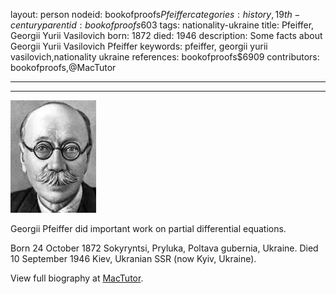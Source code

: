 layout: person
nodeid: bookofproofs$Pfeiffer
categories: history,19th-century
parentid: bookofproofs$603
tags: nationality-ukraine
title: Pfeiffer, Georgii Yurii Vasilovich
born: 1872
died: 1946
description: Some facts about Georgii Yurii Vasilovich Pfeiffer
keywords: pfeiffer, georgii yurii vasilovich,nationality ukraine
references: bookofproofs$6909
contributors: bookofproofs,@MacTutor

---


---

![Pfeiffer.jpg](https://github.com/bookofproofs/bookofproofs.github.io/blob/main/_sources/_assets/images/portraits/Pfeiffer.jpg?raw=true)

Georgii Pfeiffer did important work on partial differential equations.

Born 24 October 1872 Sokyryntsi, Pryluka, Poltava gubernia, Ukraine. Died 10 September 1946 Kiev, Ukranian SSR (now Kyiv, Ukraine).


View full biography at [MacTutor](https://mathshistory.st-andrews.ac.uk/Biographies/Pfeiffer/).